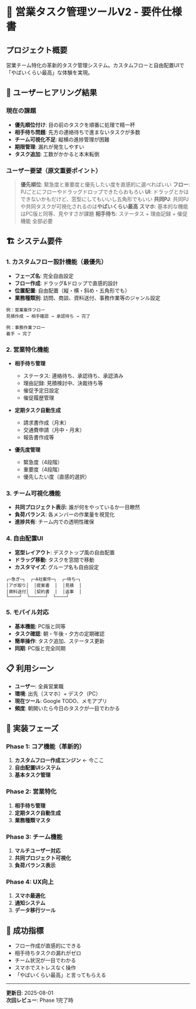 # 🎯 営業タスク管理ツールV2 - 要件仕様書

## プロジェクト概要
営業チーム特化の革新的タスク管理システム。カスタムフローと自由配置UIで「やばいくらい最高」な体験を実現。

## 🎯 ユーザーヒアリング結果

### 現在の課題
- **優先順位付け**: 目の前のタスクを順番に処理で精一杯
- **相手待ち問題**: 先方の連絡待ちで進まないタスクが多数
- **チーム可視化不足**: 縦横の進捗管理が困難
- **期限管理**: 漏れが発生しやすい
- **タスク追加**: 工数がかかると本末転倒

### ユーザー要望（原文重要ポイント）
> **優先順位**: 緊急度と重要度と優先したい度を直感的に選べればいい
> **フロー**: PJごとにフローやドラッグドロップできたらおもろい
> **UI**: ドラッグとかはできないかもだけど、窓型にしてもいいし五角形でもいい
> **共同PJ**: 共同PJや共同タスクが可視化されるのは**やばいくらい最高**
> **スマホ**: 基本的な機能はPC版と同等、見やすさが課題
> **相手待ち**: ステータス + 理由記録 + 催促機能 全部必要

## 🏗️ システム要件

### 1. カスタムフロー設計機能（最優先）
- **フェーズ名**: 完全自由設定
- **フロー作成**: ドラッグ&ドロップで直感的設計
- **位置配置**: 自由配置（縦・横・斜め・五角形でも）
- **業務種類別**: 訪問、商談、資料送付、事務作業等のジャンル設定

```
例：営業案件フロー
見積作成 → 相手確認 → 承認待ち → 完了

例：事務作業フロー  
着手 → 完了
```

### 2. 営業特化機能
- **相手待ち管理**
  - ステータス: 連絡待ち、承認待ち、承認済み
  - 理由記録: 見積検討中、決裁待ち等
  - 催促予定日設定
  - 催促履歴管理

- **定期タスク自動生成**
  - 請求書作成（月末）
  - 交通費申請（月中・月末）
  - 報告書作成等

- **優先度管理**
  - 緊急度（4段階）
  - 重要度（4段階）  
  - 優先したい度（直感的選択）

### 3. チーム可視化機能
- **共同プロジェクト表示**: 誰が何をやっているか一目瞭然
- **負荷バランス**: 各メンバーの作業量を視覚化
- **進捗共有**: チーム内での透明性確保

### 4. 自由配置UI
- **窓型レイアウト**: デスクトップ風の自由配置
- **ドラッグ移動**: タスクを窓間で移動
- **カスタマイズ**: グループ名も自由設定

```
┌─急ぎ─┐  ┌─A社案件─┐  ┌─待ち─┐
│アポ取り│  │提案書  │  │見積  │
│資料送付│  │契約書  │  │返事  │
└────┘  └──────┘  └────┘
```

### 5. モバイル対応
- **基本機能**: PC版と同等
- **タスク確認**: 朝・午後・夕方の定期確認
- **簡単操作**: タスク追加、ステータス更新
- **同期**: PC版と完全同期

## 📋 利用シーン
- **ユーザー**: 全員営業職
- **環境**: 出先（スマホ）+ デスク（PC）
- **現在ツール**: Google TODO、メモアプリ
- **頻度**: 朝開いたら今日のタスクが一目でわかる

## 🚀 実装フェーズ

### Phase 1: コア機能（革新的）
1. **カスタムフロー作成エンジン** ← 今ここ
2. **自由配置UIシステム**
3. **基本タスク管理**

### Phase 2: 営業特化
1. **相手待ち管理**
2. **定期タスク自動生成**
3. **業務種類マスタ**

### Phase 3: チーム機能
1. **マルチユーザー対応**
2. **共同プロジェクト可視化**
3. **負荷バランス表示**

### Phase 4: UX向上
1. **スマホ最適化**
2. **通知システム**
3. **データ移行ツール**

## 🎯 成功指標
- フロー作成が直感的にできる
- 相手待ちタスクの漏れがゼロ
- チーム状況が一目でわかる
- スマホでストレスなく操作
- 「やばいくらい最高」と言ってもらえる

---
**更新日**: 2025-08-01  
**次回レビュー**: Phase 1完了時